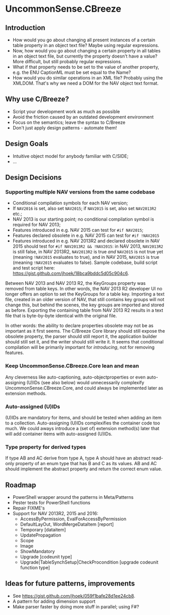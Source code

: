 # UncommonSense.CBreeze

## Introduction
- How would you go about changing all present instances of a certain table property in an object text file? Maybe using regular expressions.
- Now, how would you go about changing a certain property in all tables in an object text file, but currently the property doesn't have a value? More difficult, but still probably regular expressions.
- What if that property needs to be set to the value of another property, e.g. the ENU CaptionML must be set equal to the Name?
- How would you do similar operations in an XML file? Probably using the XMLDOM. That's why we need a DOM for the NAV object text format.

## Why use C/Breeze?
- Script your development work as much as possible
- Avoid the friction caused by an outdated development environment
- Focus on the semantics; leave the syntax to C/Breeze
- Don't just apply design patterns - automate them!

## Design Goals
- Intuitive object model for anybody familiar with C/SIDE;
- ...

## Design Decisions
### Supporting multiple NAV versions from the same codebase
- Conditional compilation symbols for each NAV version;
- If `NAV2016` is set, also set `NAV2015`; if `NAV2015` is set, also set `NAV2013R2` etc.;
- NAV 2013 is our starting point; no conditional compilation symbol is required for NAV 2013;
- Features introduced in e.g. NAV 2015 can test for `#if NAV2015`;
- Features declared obsolete in e.g. NAV 2015 can test for `#if !NAV2015`
- Features introduced in e.g. NAV 2013R2 and declared obsolete in NAV 2015 should test for `#if NAV2013R2 && !NAV2015`: in NAV 2013, `NAV2013R2` is still false, in NAV 2013R2, `NAV2013R2` is true *and* `NAV2015` is not true yet (meaning `!NAV2015` evaluates to true), and in NAV 2015, `NAV2015` is true (meaning `!NAV2015` evaluates to false).
Sample codebase, build script and test script here: https://gist.github.com/jhoek/18bca9bddc5d05c904c6.

Between NAV 2013 and NAV 2013 R2, the KeyGroups property was removed from table keys. In other words, the NAV 2013 R2 developer UI no longer offers an option to set the KeyGroups for a table key. Importing a text file, created in an older version of NAV, that still contains key groups will not change this, but behind the scenes, the key groups are imported and stored as before. Exporting the containing table from NAV 2013 R2 results in a text file that is byte-by-byte identical with the original file.

In other words: the ability to declare properties obsolete may not be as important as it first seems. The C/Breeze Core library should still expose the obsolete property, the parser should still report it, the application builder should still set it, and the writer should still write it. It seems that conditional compilation will be primarily important for *introducing*, not for removing features.

### Keep UncommonSense.CBreeze.Core lean and mean
Any cleverness like auto-captioning, auto-objectproperties or even auto-assigning (U)IDs (see also below) would unnecessarily complexify UncommonSense.CBreeze.Core, and could always be implemented later as extension methods.
### Auto-assigned (U)IDs
(U)IDs are mandatory for items, and should be tested when adding an item to a collection. Auto-assigning (U)IDs complexifies the container code too much. We could aways introduce a (set of) extension method(s) later that will add container items with auto-assigned (U)IDs.
### Type property for derived types
If type AB and AC derive from type A, type A should have an abstract read-only property of an enum type that has B and C as its values. AB and AC should implement the abstract property and return the correct enum value.

## Roadmap
- PowerShell wrapper around the patterns in Meta/Patterns
- Pester tests for PowerShell functions
- Repair FIXME's
- Support for NAV 2013R2, 2015 and 2016:
  - AccessByPermission, EvalForAccessByPermission
  - DefaultLayOut, WordMergeDataItem [report]
  - Temporary [dataitem]
  - UpdatePropagation
  - Scope
  - Image
  - ShowMandatory
  - Upgrade [codeunit type]
  - Upgrade|TableSynchSetup|CheckProcondition [upgrade codeunit function type]

## Ideas for future patterns, improvements
- See https://gist.github.com/jhoek/059f1bafe28d1ee24cb8. 
- A pattern for adding dimension support
- Make parser faster by doing more stuff in parallel; using F#?

